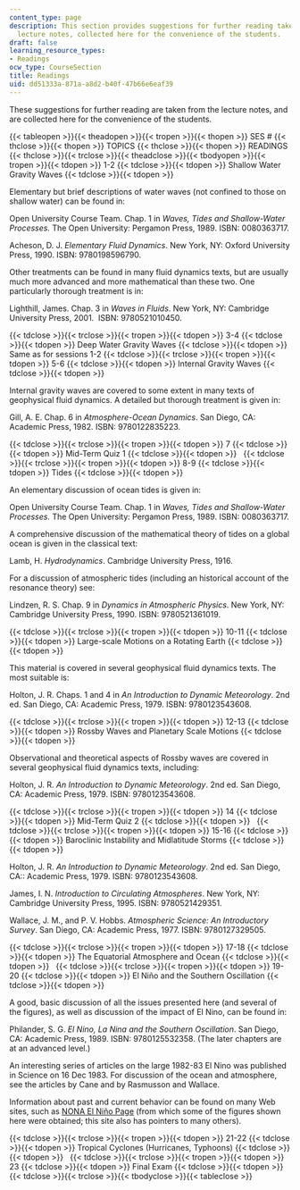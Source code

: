 ```yaml
---
content_type: page
description: This section provides suggestions for further reading taken from the
  lecture notes, collected here for the convenience of the students.
draft: false
learning_resource_types:
- Readings
ocw_type: CourseSection
title: Readings
uid: dd51333a-871a-a8d2-b40f-47b66e6eaf39
---
```

These suggestions for further reading are taken from the lecture notes, and are collected here for the convenience of the students.

{{< tableopen >}}{{< theadopen >}}{{< tropen >}}{{< thopen >}}
SES #
{{< thclose >}}{{< thopen >}}
TOPICS
{{< thclose >}}{{< thopen >}}
READINGS
{{< thclose >}}{{< trclose >}}{{< theadclose >}}{{< tbodyopen >}}{{< tropen >}}{{< tdopen >}}
1-2
{{< tdclose >}}{{< tdopen >}}
Shallow Water Gravity Waves
{{< tdclose >}}{{< tdopen >}}

Elementary but brief descriptions of water waves (not confined to those on shallow water) can be found in:

Open University Course Team. Chap. 1 in *Waves, Tides and Shallow-Water Processes.* The Open University: Pergamon Press, 1989. ISBN: 0080363717.

Acheson, D. J. *Elementary Fluid Dynamics*. New York, NY: Oxford University Press, 1990. ISBN: 9780198596790.

Other treatments can be found in many fluid dynamics texts, but are usually much more advanced and more mathematical than these two. One particularly thorough treatment is in:

Lighthill, James. Chap. 3 in *Waves in Fluids*. New York, NY: Cambridge University Press, 2001.  ISBN: 9780521010450.

{{< tdclose >}}{{< trclose >}}{{< tropen >}}{{< tdopen >}}
3-4
{{< tdclose >}}{{< tdopen >}}
Deep Water Gravity Waves
{{< tdclose >}}{{< tdopen >}}
Same as for sessions 1-2
{{< tdclose >}}{{< trclose >}}{{< tropen >}}{{< tdopen >}}
5-6
{{< tdclose >}}{{< tdopen >}}
Internal Gravity Waves
{{< tdclose >}}{{< tdopen >}}

Internal gravity waves are covered to some extent in many texts of geophysical fluid dynamics. A detailed but thorough treatment is given in:

Gill, A. E. Chap. 6 in *Atmosphere-Ocean Dynamics*. San Diego, CA: Academic Press, 1982. ISBN: 9780122835223.

{{< tdclose >}}{{< trclose >}}{{< tropen >}}{{< tdopen >}}
7
{{< tdclose >}}{{< tdopen >}}
Mid-Term Quiz 1
{{< tdclose >}}{{< tdopen >}}
 
{{< tdclose >}}{{< trclose >}}{{< tropen >}}{{< tdopen >}}
8-9
{{< tdclose >}}{{< tdopen >}}
Tides
{{< tdclose >}}{{< tdopen >}}

An elementary discussion of ocean tides is given in:

Open University Course Team. Chap. 1 in *Waves, Tides and Shallow-Water Processes.* The Open University: Pergamon Press, 1989. ISBN: 0080363717.

A comprehensive discussion of the mathematical theory of tides on a global ocean is given in the classical text:

Lamb, H. *Hydrodynamics*. Cambridge University Press, 1916.

For a discussion of atmospheric tides (including an historical account of the resonance theory) see:

Lindzen, R. S. Chap. 9 in *Dynamics in Atmospheric Physics*. New York, NY: Cambridge University Press, 1990. ISBN: 9780521361019.

{{< tdclose >}}{{< trclose >}}{{< tropen >}}{{< tdopen >}}
10-11
{{< tdclose >}}{{< tdopen >}}
Large-scale Motions on a Rotating Earth
{{< tdclose >}}{{< tdopen >}}

This material is covered in several geophysical fluid dynamics texts. The most suitable is:

Holton, J. R. Chaps. 1 and 4 in *An Introduction to Dynamic Meteorology*. 2nd ed. San Diego, CA: Academic Press, 1979. ISBN: 9780123543608.

{{< tdclose >}}{{< trclose >}}{{< tropen >}}{{< tdopen >}}
12-13
{{< tdclose >}}{{< tdopen >}}
Rossby Waves and Planetary Scale Motions
{{< tdclose >}}{{< tdopen >}}

Observational and theoretical aspects of Rossby waves are covered in several geophysical fluid dynamics texts, including:

Holton, J. R. *An Introduction to Dynamic Meteorology*. 2nd ed. San Diego, CA: Academic Press, 1979. ISBN: 9780123543608.

{{< tdclose >}}{{< trclose >}}{{< tropen >}}{{< tdopen >}}
14
{{< tdclose >}}{{< tdopen >}}
Mid-Term Quiz 2
{{< tdclose >}}{{< tdopen >}}
 
{{< tdclose >}}{{< trclose >}}{{< tropen >}}{{< tdopen >}}
15-16
{{< tdclose >}}{{< tdopen >}}
Baroclinic Instability and Midlatitude Storms
{{< tdclose >}}{{< tdopen >}}

Holton, J. R. *An Introduction to Dynamic Meteorology*. 2nd ed. San Diego, CA:: Academic Press, 1979. ISBN: 9780123543608.

James, I. N. *Introduction to Circulating Atmospheres*. New York, NY: Cambridge University Press, 1995. ISBN: 9780521429351.

Wallace, J. M., and P. V. Hobbs. *Atmospheric Science: An Introductory* *Survey*. San Diego, CA: Academic Press, 1977. ISBN: 9780127329505.

{{< tdclose >}}{{< trclose >}}{{< tropen >}}{{< tdopen >}}
17-18
{{< tdclose >}}{{< tdopen >}}
The Equatorial Atmosphere and Ocean
{{< tdclose >}}{{< tdopen >}}
 
{{< tdclose >}}{{< trclose >}}{{< tropen >}}{{< tdopen >}}
19-20
{{< tdclose >}}{{< tdopen >}}
El Niño and the Southern Oscillation
{{< tdclose >}}{{< tdopen >}}

A good, basic discussion of all the issues presented here (and several of the figures), as well as discussion of the impact of El Nino, can be found in:

Philander, S. G. *El Nino, La Nina and the Southern Oscillation*. San Diego, CA: Academic Press, 1989. ISBN: 9780125532358. (The later chapters are at an advanced level.)

An interesting series of articles on the large 1982-83 El Nino was published in Science on 16 Dec 1983. For discussion of the ocean and atmosphere, see the articles by Cane and by Rasmusson and Wallace.

Information about past and current behavior can be found on many Web sites, such as [NONA El Niño Page](http://www.elnino.noaa.gov/) (from which some of the figures shown here were obtained; this site also has pointers to many others).

{{< tdclose >}}{{< trclose >}}{{< tropen >}}{{< tdopen >}}
21-22
{{< tdclose >}}{{< tdopen >}}
Tropical Cyclones (Hurricanes, Typhoons)
{{< tdclose >}}{{< tdopen >}}
 
{{< tdclose >}}{{< trclose >}}{{< tropen >}}{{< tdopen >}}
23
{{< tdclose >}}{{< tdopen >}}
Final Exam
{{< tdclose >}}{{< tdopen >}}
 
{{< tdclose >}}{{< trclose >}}{{< tbodyclose >}}{{< tableclose >}}